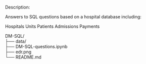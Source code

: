 
Description:

Answers to SQL questions based on a hospital database including:

Hospitals
Units
Patients
Admissions
Payments

DM-SQL/  
├── data/                  
├── DM-SQL-questions.ipynb  
├── edr.png                  
└── README.md                
